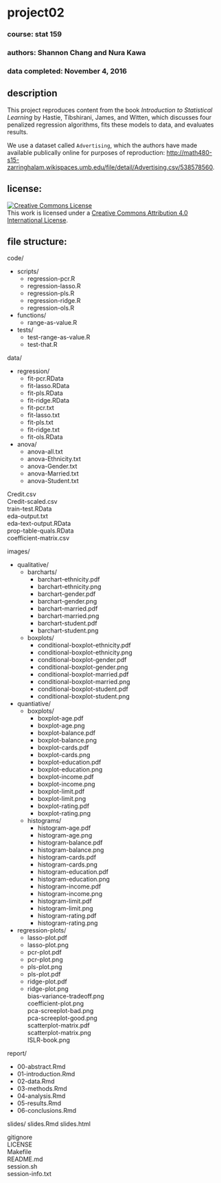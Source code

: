 # project02

### course: stat 159
### authors: Shannon Chang and Nura Kawa
### data completed: November 4, 2016


## description
This project reproduces content from the book _Introduction to Statistical Learning_ by Hastie, Tibshirani, James, and Witten, which discusses four penalized regression algorithms, fits these models to data, and evaluates results. 

We use a dataset called `Advertising`, which the authors have made available publically online for purposes of reproduction: http://math480-s15-zarringhalam.wikispaces.umb.edu/file/detail/Advertising.csv/538578560.  

## license:
<a rel="license" href="http://creativecommons.org/licenses/by/4.0/"><img alt="Creative Commons License" style="border-width:0" src="https://i.creativecommons.org/l/by/4.0/88x31.png" /></a><br />This work is licensed under a <a rel="license" href="http://creativecommons.org/licenses/by/4.0/">Creative Commons Attribution 4.0 International License</a>.


## file structure:

code/  
+ scripts/  
  + regression-pcr.R  
  + regression-lasso.R  
  + regression-pls.R  
  + regression-ridge.R  
  + regression-ols.R  
+ functions/  
  + range-as-value.R  
+ tests/  
  + test-range-as-value.R  
  + test-that.R  
  
data/
+ regression/  
  + fit-pcr.RData  
  + fit-lasso.RData  
  + fit-pls.RData  
  + fit-ridge.RData  
  + fit-pcr.txt  
  + fit-lasso.txt  
  + fit-pls.txt  
  + fit-ridge.txt  
  + fit-ols.RData  
+ anova/  
  + anova-all.txt  
  + anova-Ethnicity.txt  
  + anova-Gender.txt  
  + anova-Married.txt  
  + anova-Student.txt   
  
Credit.csv  
Credit-scaled.csv  
train-test.RData  
eda-output.txt  
eda-text-output.RData   
prop-table-quals.RData  
coefficient-matrix.csv  
  
images/   
+ qualitative/
  + barcharts/
    + barchart-ethnicity.pdf  
    + barchart-ethnicity.png  
    + barchart-gender.pdf  
    + barchart-gender.png  
    + barchart-married.pdf  
    + barchart-married.png  
    + barchart-student.pdf  
    + barchart-student.png  
  + boxplots/  
    + conditional-boxplot-ethnicity.pdf  
    + conditional-boxplot-ethnicity.png
    + conditional-boxplot-gender.pdf  
    + conditional-boxplot-gender.png 
    + conditional-boxplot-married.pdf  
    + conditional-boxplot-married.png
    + conditional-boxplot-student.pdf  
    + conditional-boxplot-student.png  
+ quantiative/  
  + boxplots/  
    +  boxplot-age.pdf  
    +  boxplot-age.png  
    +  boxplot-balance.pdf  
    +  boxplot-balance.png  
    +  boxplot-cards.pdf  
    +  boxplot-cards.png  
    +  boxplot-education.pdf
    +  boxplot-education.png
    +  boxplot-income.pdf  
    +  boxplot-income.png  
    +  boxplot-limit.pdf  
    +  boxplot-limit.png
    +  boxplot-rating.pdf  
    +  boxplot-rating.png
  + histograms/   
    +  histogram-age.pdf  
    +  histogram-age.png  
    +  histogram-balance.pdf  
    +  histogram-balance.png  
    +  histogram-cards.pdf  
    +  histogram-cards.png  
    +  histogram-education.pdf
    +  histogram-education.png
    +  histogram-income.pdf  
    +  histogram-income.png  
    +  histogram-limit.pdf  
    +  histogram-limit.png
    +  histogram-rating.pdf  
    +  histogram-rating.png
+ regression-plots/  
  + lasso-plot.pdf
  + lasso-plot.png  
  + pcr-plot.pdf  
  + pcr-plot.png  
  + pls-plot.png      
  + pls-plot.pdf    
  + ridge-plot.pdf
  + ridge-plot.png  
bias-variance-tradeoff.png  
coefficient-plot.png  
pca-screeplot-bad.png  
pca-screeplot-good.png  
scatterplot-matrix.pdf  
scatterplot-matrix.png  
ISLR-book.png
  
report/
+ 00-abstract.Rmd
+ 01-introduction.Rmd
+ 02-data.Rmd
+ 03-methods.Rmd
+ 04-analysis.Rmd
+ 05-results.Rmd
+ 06-conclusions.Rmd

slides/
slides.Rmd
slides.html

gitignore  
LICENSE  
Makefile   
README.md  
session.sh  
session-info.txt  

